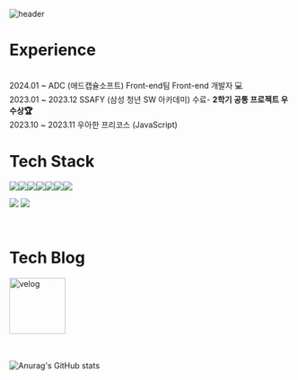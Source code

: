 ![header](https://capsule-render.vercel.app/api?type=waving&color=gradient&height=85&animation=fadeIn&section=footer&text=JaeHwan&fontAlign=85&fontSize=50)

<h1>Experience</h1> <br/>
2024.01 ~ ADC (애드캡슐소프트) Front-end팀 Front-end 개발자 💻 <br/>
2023.01 ~ 2023.12 SSAFY (삼성 청년 SW 아카데미) 수료- <b>2학기 공통 프로젝트 우수상🏆</b><br/>
2023.10 ~ 2023.11 우아한 프리코스 (JavaScript)

<h1>Tech Stack</h1>
<div style="display: flex;">
  <img src="https://img.shields.io/badge/javascript-F7DF1E?style=flat&logo=javascript&logoColor=white"/>
  <img src="https://img.shields.io/badge/typescript-3178C6?style=flat&logo=typescript&logoColor=white"/>
  <img src="https://img.shields.io/badge/react-61DAFB?style=flat&logo=react&logoColor=white"/>
  <img src="https://img.shields.io/badge/next-000000?style=flat&logo=nextdotjs&logoColor=white"/>
  
<!--   <img src="https://img.shields.io/badge/redux-764ABC?style=flat&logo=redux&logoColor=white"/> -->
  <img src="https://img.shields.io/badge/html5-E34F26?style=flat&logo=html5&logoColor=white"/>
  <img src="https://img.shields.io/badge/css3-1572B6?style=flat&logo=css3&logoColor=white"/>
  
  <img src="https://img.shields.io/badge/Vue.js-4FC08D?style=flat&logo=Vue.js&logoColor=white"/>
</div>

<img src="https://img.shields.io/badge/figma-F24E1E?style=flat&logo=figma&logoColor=white"/></a>
<img src="https://img.shields.io/badge/git-F05032?style=flat&logo=git&logoColor=white"/></a>

<!-- <img src="https://img.shields.io/badge/github-181717?style=flat&logo=github&logoColor=white"/></a> -->

<br>
<h1>Tech Blog</h1>

<a href="https://velog.io/@jjh099">
  <img src="https://img.shields.io/badge/velog-20C997?style=flat&logo=velog&logoColor=white" alt="velog" width="100px">
</a>
<!-- <a href="https://celebrated-cucurucho-35bb1a.netlify.app/">My Portfoilo Site</a> -->
<br>
<br>
<br>
<!-- ![Top Langs](https://github-readme-stats.vercel.app/api/top-langs/?username=Jinga02&layout=compact&theme=transparent) -->

![Anurag's GitHub stats](https://github-readme-stats.vercel.app/api?username=Jinga02&show_icons=true&theme=transparent)
